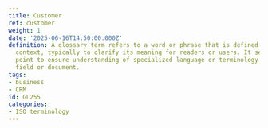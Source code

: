 ```yaml
---
title: Customer
ref: customer
weight: 1
date: '2025-06-16T14:50:00.000Z'
definition: A glossary term refers to a word or phrase that is defined within a specific
  context, typically to clarify its meaning for readers or users. It serves as a reference
  point to ensure understanding of specialized language or terminology used in a particular
  field or document.
tags:
- business
- CRM
id: GL255
categories:
- ISO terminology
---
```


